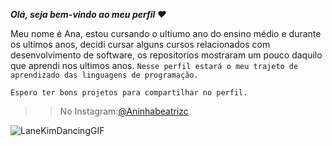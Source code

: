 _**Olá, seja bem-vindo ao meu perfil ❤️**_

Meu nome é Ana, estou cursando o ultiumo ano do ensino médio e durante os ultimos anos, decidi cursar alguns cursos relacionados com desenvolvimento de software, os repositorios mostraram um pouco daquilo que aprendi nos ultimos anos.
`Nesse perfil estará o meu trajeto de aprendizado das linguagens de programação.`

`Espero ter bons projetos para compartilhar no perfil.`
>>No Instagram:[@Aninhabeatrizc](https://www.instagram.com/aninhabeatrizc/)

![LaneKimDancingGIF](https://github.com/user-attachments/assets/33270e94-eed3-4d6a-a69f-26ddd547a884)

